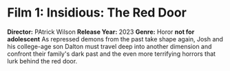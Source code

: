 # Film 1: Insidious: The Red Door

**Director:** PAtrick Wilson
**Release Year:** 2023 
**Genre:** Horor
**not for adolescent**
As repressed demons from the past take shape again, Josh and his college-age son Dalton must travel deep into another dimension and confront their family's dark past and the even more terrifying horrors that lurk behind the red door.

